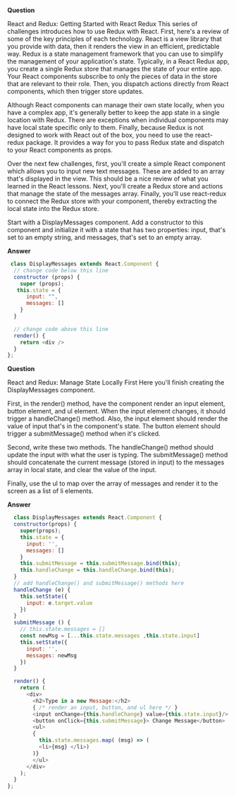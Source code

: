 **Question**

React and Redux: Getting Started with React Redux
This series of challenges introduces how to use Redux with React. First, here's a review of some of the key principles of each technology. React is a view library that you provide with data, then it renders the view in an efficient, predictable way. Redux is a state management framework that you can use to simplify the management of your application's state. Typically, in a React Redux app, you create a single Redux store that manages the state of your entire app. Your React components subscribe to only the pieces of data in the store that are relevant to their role. Then, you dispatch actions directly from React components, which then trigger store updates.

Although React components can manage their own state locally, when you have a complex app, it's generally better to keep the app state in a single location with Redux. There are exceptions when individual components may have local state specific only to them. Finally, because Redux is not designed to work with React out of the box, you need to use the react-redux package. It provides a way for you to pass Redux state and dispatch to your React components as props.

Over the next few challenges, first, you'll create a simple React component which allows you to input new text messages. These are added to an array that's displayed in the view. This should be a nice review of what you learned in the React lessons. Next, you'll create a Redux store and actions that manage the state of the messages array. Finally, you'll use react-redux to connect the Redux store with your component, thereby extracting the local state into the Redux store.


Start with a DisplayMessages component. Add a constructor to this component and initialize it with a state that has two properties: input, that's set to an empty string, and messages, that's set to an empty array.

**Answer**

```javascript
 class DisplayMessages extends React.Component {
  // change code below this line
  constructor (props) {
    super (props);
   this.state = {
      input: "",
      messages: []
    }
  }

  // change code above this line
  render() {
    return <div />
  }
};
```

**Question**

React and Redux: Manage State Locally First
Here you'll finish creating the DisplayMessages component.


First, in the render() method, have the component render an input element, button element, and ul element. When the input element changes, it should trigger a handleChange() method. Also, the input element should render the value of input that's in the component's state. The button element should trigger a submitMessage() method when it's clicked.

Second, write these two methods. The handleChange() method should update the input with what the user is typing. The submitMessage() method should concatenate the current message (stored in input) to the messages array in local state, and clear the value of the input.

Finally, use the ul to map over the array of messages and render it to the screen as a list of li elements.

**Answer**

```javascript
  class DisplayMessages extends React.Component {
  constructor(props) {
    super(props);
    this.state = {
      input: '',
      messages: []
    }
    this.submitMessage = this.submitMessage.bind(this);
    this.handleChange = this.handleChange.bind(this);
  }
  // add handleChange() and submitMessage() methods here
  handleChange (e) {
    this.setState({
      input: e.target.value
    })
  }
  submitMessage () {
    // this.state.messages = []
    const newMsg = [...this.state.messages ,this.state.input]
    this.setState({
      input: '',
      messages: newMsg
    })
  }

  render() {
    return (
      <div>
        <h2>Type in a new Message:</h2>
        { /* render an input, button, and ul here */ }
        <input onChange={this.handleChange} value={this.state.input}/>
        <button onClick={this.submitMessage}> Change Message</button>
        <ul>
        { 
          this.state.messages.map( (msg) => (
          <li>{msg} </li>)
        )}
        </ul>
      </div>
    );
  }
};
```